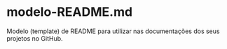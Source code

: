 # modelo-README.md
Modelo (template) de README para utilizar nas documentações dos seus projetos no GitHub.
